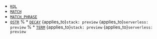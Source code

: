 * [`KQL`](../../functions-operators/search-functions.md#esql-kql)
* [`MATCH`](../../functions-operators/search-functions.md#esql-match)
* [`MATCH_PHRASE`](../../functions-operators/search-functions.md#esql-match_phrase)
* [`QSTR`](../../functions-operators/search-functions.md#esql-qstr)
% * [`DECAY`](../../functions-operators/search-functions.md#esql-decay) {applies_to}`stack: preview` {applies_to}`serverless: preview`
% * [`TERM`](../../functions-operators/search-functions.md#esql-term) {applies_to}`stack: preview` {applies_to}`serverless: preview`
